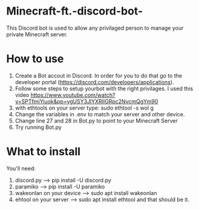 # Minecraft-ft.-discord-bot-
This Discord bot is used to allow any privilaged person to manage your private Minecraft server.
# How to use
1. Create a Bot accout in Discord. In order for you to  do that go to the developer portal (https://discord.com/developers/applications).
2. Follow some steps to setup yourbot with the right privilages. I used this video https://www.youtube.com/watch?v=SPTfmiYiuok&pp=ygUSY3JlYXRlIGRpc2NvcmQgYm90
3. with ethtools on your server type: sudo ethtool -s <INTERFACE> wol g
4. Change the variables in .env to match your server and other device.
5. Change line 27 and 28 in Bot.py to point to your Minecraft Server
6. Try running Bot.py
# What to install
You'll need: 
1. discord.py -->   pip install -U discord.py
2. paramiko -->     pip install -U paramiko
3. wakeonlan on your device --> sudo apt install wakeonlan
4. ehtool on your server --> sudo apt install ethtool
and that should be it.
